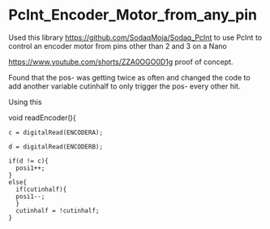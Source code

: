 # PcInt_Encoder_Motor_from_any_pin
Used this library https://github.com/SodaqMoja/Sodaq_PcInt to use PcInt to control an encoder motor from pins other than 2 and 3 on a Nano

https://www.youtube.com/shorts/ZZA0OGO0D1g proof of concept.

Found that the pos- was getting twice as often and changed the code to add another variable cutinhalf to only trigger the pos- every other hit.

Using this 


void readEncoder(){

    c = digitalRead(ENCODERA);
    
    d = digitalRead(ENCODERB);
    
    if(d != c){
      posi1++;
    }
    else{
      if(cutinhalf){
      posi1--;
      }
      cutinhalf = !cutinhalf;
    }
